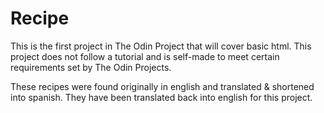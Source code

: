 # Recipe

This is the first project in The Odin Project that will cover basic html. This project does not follow a tutorial and is self-made to meet certain requirements set by The Odin Projects.

These recipes were found originally in english and translated & shortened into spanish. They have been translated back into english for this project.
